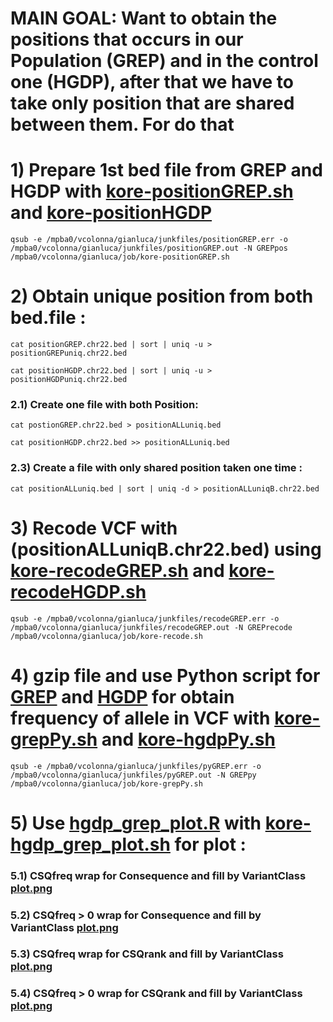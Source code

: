 # MAIN GOAL:  Want to obtain the positions that occurs in our Population (GREP) and in the control one (HGDP), after that we have to take only position that are shared between them. For do that

# 1) Prepare 1st bed file from GREP and HGDP with [kore-positionGREP.sh](kore-positionGREP.sh) and [kore-positionHGDP](kore-positionHGDP.sh)
```
qsub -e /mpba0/vcolonna/gianluca/junkfiles/positionGREP.err -o /mpba0/vcolonna/gianluca/junkfiles/positionGREP.out -N GREPpos /mpba0/vcolonna/gianluca/job/kore-positionGREP.sh 
```
# 2) Obtain unique position from both bed.file :
```
cat positionGREP.chr22.bed | sort | uniq -u > positionGREPuniq.chr22.bed
```
```
cat positionHGDP.chr22.bed | sort | uniq -u > positionHGDPuniq.chr22.bed
```
### 2.1) Create one file with both Position:
```
cat postionGREP.chr22.bed > positionALLuniq.bed
```
```
cat positionHGDP.chr22.bed >> positionALLuniq.bed
```
### 2.3) Create a file with only shared position taken one time :
```
cat positionALLuniq.bed | sort | uniq -d > positionALLuniqB.chr22.bed
```
# 3) Recode VCF with (positionALLuniqB.chr22.bed) using [kore-recodeGREP.sh](kore-recodeGREP.sh) and [kore-recodeHGDP.sh](kore-recodeHGDP.sh)
```
qsub -e /mpba0/vcolonna/gianluca/junkfiles/recodeGREP.err -o /mpba0/vcolonna/gianluca/junkfiles/recodeGREP.out -N GREPrecode /mpba0/vcolonna/gianluca/job/kore-recode.sh 
```
# 4) gzip file and use Python script for [GREP](../filtering/AFS-GREP_grepl.py) and [HGDP](../filtering/AFS-HGDP_random_grepl.py) for obtain frequency of allele in VCF with [kore-grepPy.sh](kore-grepPy.sh) and [kore-hgdpPy.sh](kore-hgdpPy.sh)
```
qsub -e /mpba0/vcolonna/gianluca/junkfiles/pyGREP.err -o /mpba0/vcolonna/gianluca/junkfiles/pyGREP.out -N GREPpy /mpba0/vcolonna/gianluca/job/kore-grepPy.sh 
```
# 5) Use [hgdp_grep_plot.R](hgdp_grep_plot.R) with [kore-hgdp_grep_plot.sh](kore-hgdp_grep_plot.sh) for plot :

### 5.1) CSQfreq wrap for Consequence and  fill by VariantClass [plot.png](plotWrapConsequence.png)

### 5.2) CSQfreq > 0 wrap for Consequence and  fill by VariantClass [plot.png](plotWrapConsequenceMTZ.png)

### 5.3) CSQfreq wrap for CSQrank and  fill by VariantClass [plot.png](plotWrapCSQrank.png)

### 5.4) CSQfreq > 0 wrap for CSQrank and  fill by VariantClass [plot.png](plotWrapCSQrankMTZ.png)
